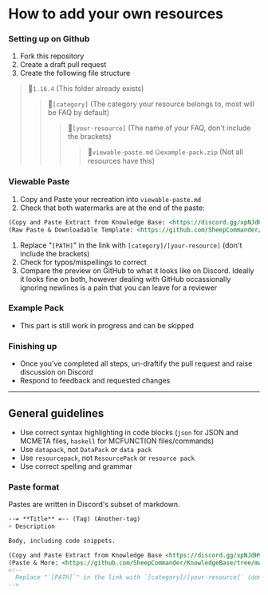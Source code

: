 # How to add your own resources
### Setting up on Github
1. Fork this repository
1. Create a draft pull request
1. Create the following file structure

> 📁`1.16.4` (This folder already exists)
> > 📁`[category]` (The category your resource belongs to, most will be FAQ by default)
> > > 📁`[your-resource]` (The name of your FAQ, don't include the brackets)
> > > > 🔽`viewable-paste.md`
> > > > 🤐`example-pack.zip` (Not all resources have this)

### Viewable Paste
1. Copy and Paste your recreation into `viewable-paste.md`
2. Check that both watermarks are at the end of the paste:
```md
(Copy and Paste Extract from Knowledge Base: <https://discord.gg/xpNJdH9>)
(Raw Paste & Downloadable Template: <https://github.com/SheepCommander/KnowledgeBase/tree/main/1.16.4/[PATH]>)
```
1. Replace "`[PATH]`" in the link with `[category]/[your-resource]` (don't include the brackets)
2. Check for typos/mispellings to correct
3. Compare the preview on GitHub to what it looks like on Discord. Ideally it looks fine on both, however dealing with GitHub occassionally ignoring newlines is a pain that you can leave for a reviewer
### Example Pack
- This part is still work in progress and can be skipped
### Finishing up
- Once you've completed all steps, un-draftify the pull request and raise discussion on Discord
- Respond to feedback and requested changes

***
## General guidelines
- Use correct syntax highlighting in code blocks (`json` for JSON and MCMETA files, `haskell` for MCFUNCTION files/commands)
- Use `datapack`, not `DataPack` or `data pack`
- Use `resourcepack`, not `ResourcePack` or `resource pack`
- Use correct spelling and grammar

### Paste format
Pastes are written in Discord's subset of markdown.
```md
--= **Title** =-- (Tag) (Another-tag)
+ Description

Body, including code snippets.

(Copy and Paste Extract from Knowledge Base <https://discord.gg/xpNJdH9>)
(Paste & More: <https://github.com/SheepCommander/KnowledgeBase/tree/main/[PATH]>)
<!-- 
  Replace "`[PATH]`" in the link with `[category]/[your-resource]` (don't include the brackets)
-->
```